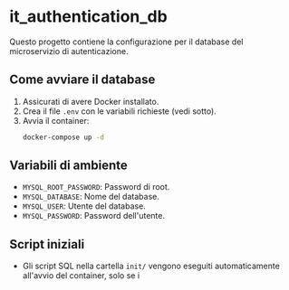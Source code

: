 # it_authentication_db

Questo progetto contiene la configurazione per il database del microservizio di autenticazione.

## Come avviare il database
1. Assicurati di avere Docker installato.
2. Crea il file `.env` con le variabili richieste (vedi sotto).
3. Avvia il container:
   ```bash
   docker-compose up -d
   ```

## Variabili di ambiente
- `MYSQL_ROOT_PASSWORD`: Password di root.
- `MYSQL_DATABASE`: Nome del database.
- `MYSQL_USER`: Utente del database.
- `MYSQL_PASSWORD`: Password dell'utente.

## Script iniziali
- Gli script SQL nella cartella `init/` vengono eseguiti automaticamente all'avvio del container, solo se i




